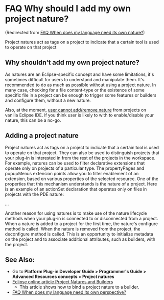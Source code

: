 

FAQ Why should I add my own project nature?
===========================================

(Redirected from [FAQ When does my language need its own nature?](/index.php?title=FAQ_When_does_my_language_need_its_own_nature%3F&redirect=no "FAQ When does my language need its own nature?"))

Project natures act as tags on a project to indicate that a certain tool is used to operate on that project

Why shouldn't add my own project nature?
----------------------------------------

As natures are an Eclipse-specific concept and have some limitations, it's sometimes difficult for users to understand and manipulate them. It's recommended to do as much as possible without using a project nature. In many case, checking for a file content-type or the existence of some specific file in a project can be enough to trigger some features or builders and configure them, without a new nature.

Also, at the moment, [user cannot add/remove nature](https://bugs.eclipse.org/bugs/show_bug.cgi?id=102527) from projects on vanilla Eclipse IDE. If you think user is likely to with to enable/disable your nature, this can be a no-go.

Adding a project nature
-----------------------

Project natures act as tags on a project to indicate that a certain tool is used to operate on that project. They can also be used to distinguish projects that your plug-in is interested in from the rest of the projects in the workspace. For example, natures can be used to filter declarative extensions that operate only on projects of a particular type. The propertyPages and popupMenus extension points allow you to filter enablement of an extension, based on various properties of the selected resource. One of the properties that this mechanism understands is the nature of a project. Here is an example of an actionSet declaration that operates only on files in projects with the PDE nature:

   <extension point="org.eclipse.ui.popupMenus">
      <objectContribution
         objectClass="org.eclipse.core.resources.IFile"
         id="org.eclipse.pde.ui.featureToolSet">
         <filter
            name="projectNature"
            value="org.eclipse.pde.FeatureNature">
         </filter>
         ...

Another reason for using natures is to make use of the nature lifecycle methods when your plug-in is connected to or disconnected from a project. When a nature is added to a project for the first time, the nature's configure method is called. When the nature is removed from the project, the deconfigure method is called. This is an opportunity to initialize metadata on the project and to associate additional attributes, such as builders, with the project.

See Also:
---------

*   Go to **Platform Plug-in Developer Guide > Programmer's Guide > Advanced Resources concepts > Project natures**
*   [Eclipse online article Project Natures and Builders](https://www.eclipse.org/articles/Article-Builders/builders.html)
    *   This article shows how to bind a project nature to a builder.
*   [FAQ When does my language need its own perspective?](./FAQ_When_does_my_language_need_its_own_perspective.md "FAQ When does my language need its own perspective?")

